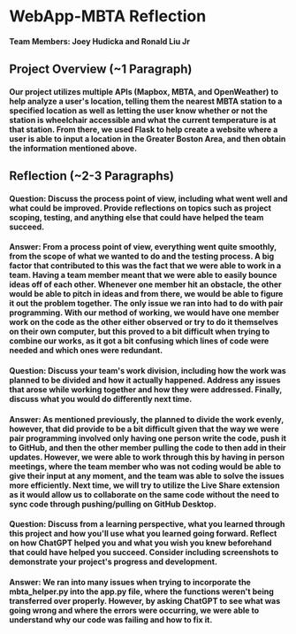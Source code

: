 # WebApp-MBTA Reflection

#### Team Members: Joey Hudicka and Ronald Liu Jr

## Project Overview (~1 Paragraph)
#### Our project utilizes multiple APIs (Mapbox, MBTA, and OpenWeather) to help analyze a user's location, telling them the nearest MBTA station to a specified location as well as letting the user know whether or not the station is wheelchair accessible and what the current temperature is at that station. From there, we used Flask to help create a website where a user is able to input a location in the Greater Boston Area, and then obtain the information mentioned above.

## Reflection (~2-3 Paragraphs)

#### Question: Discuss the process point of view, including what went well and what could be improved. Provide reflections on topics such as project scoping, testing, and anything else that could have helped the team succeed.

#### Answer: From a process point of view, everything went quite smoothly, from the scope of what we wanted to do and the testing process. A big factor that contributed to this was the fact that we were able to work in a team. Having a team member meant that we were able to  easily bounce ideas off of each other. Whenever one member hit an obstacle, the other would be able to pitch in ideas and from there, we would be able to figure it out the problem together. The only issue we ran into had to do with pair programming. With our method of working, we would have one member work on the code as the other either observed or try to do it themselves on their own computer, but this proved to a bit difficult when trying to combine our works, as it got a bit confusing which lines of code were needed and which ones were redundant.

#### Question: Discuss your team's work division, including how the work was planned to be divided and how it actually happened. Address any issues that arose while working together and how they were addressed. Finally, discuss what you would do differently next time.

#### Answer: As mentioned previously, the planned to divide the work evenly, however, that did provide to be a bit difficult given that the way we were pair programming involved only having one person write the code, push it to GitHub, and then the other member pulling the code to then add in their updates. However, we were able to work through this by having in person meetings, where the team member who was not coding would be able to give their input at any moment, and the team was able to solve the issues more efficiently. Next time, we will try to utilize the Live Share extension as it would allow us to collaborate on the same code without the need to sync code through pushing/pulling on GitHub Desktop.


#### Question: Discuss from a learning perspective, what you learned through this project and how you'll use what you learned going forward. Reflect on how ChatGPT helped you and what you wish you knew beforehand that could have helped you succeed. Consider including screenshots to demonstrate your project's progress and development.
#### Answer: We ran into many issues when trying to incorporate the mbta_helper.py into the app.py file, where the functions weren't being transferred over properly. However, by asking ChatGPT to see what was going wrong and where the errors were occurring, we were able to understand why our code was failing and how to fix it.




